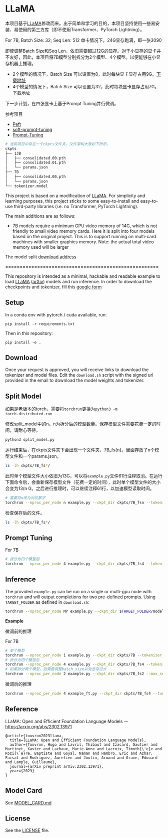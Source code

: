 # LLaMA 

本项目基于[LLaMA](https://github.com/facebookresearch/llama)修改而来。出于简单和学习的目的，本项目坚持使用一些易安装、易使用的第三方库（即不使用Transformer、PyTorch Lightning）。

For 7B, Batch Size: 32; Seq Len: 512
单卡情况下，24G显存跑满，即一张3090

即使调整Batch Size和Seq Len，依旧需要超过12G的显存。对于小显存的显卡并不友好，因此，本项目将7B模型分别拆分为2个模型、4个模型。以便能够在小显存机器上推理。

- 2个模型的情况下，Batch Size 可以设置为8，此时每块显卡显存占用9G。[下载地址](https://huggingface.co/wnma3mz/llama_fs2_7B/tree/main)
- 4个模型的情况下，Batch Size 可以设置为32，此时每块显卡显存占用7G。[下载地址](https://huggingface.co/wnma3mz/llama_fs4_7B/tree/main)

下一步计划，在四张显卡上基于Prompt Tuning并行微调。

参考项目

- [Peft](https://github.com/huggingface/peft)
- [soft-prompt-tuning](https://github.com/kipgparker/soft-prompt-tuning/)
- [Prompt-Tuning](https://github.com/mkshing/Prompt-Tuning/)


```bash
# 当前项目中存在一个ckpts文件夹，文件架构大致如下所示。
ckpts
├── 13B
│   ├── consolidated.00.pth
│   ├── consolidated.01.pth
│   └── params.json
├── 7B
│   ├── consolidated.00.pth
│   └── params.json
└── tokenizer.model
```


This project is based on a modification of [LLaMA](https://github.com/facebookresearch/llama). For simplicity and learning purposes, this project sticks to some easy-to-install and easy-to-use third-party libraries (i.e. no Transformer, PyTorch Lightning).

The main additions are as follows:

- 7B models require a minimum GPU video memory of 14G, which is not friendly to small video memory cards. Here it is split into four models based on the original project. This is to support running on multi-card machines with smaller graphics memory. Note: the actual total video memory used will be larger


The model split [download address](https://huggingface.co/wnma3mz/llama_fs_7B/tree/main)

=====================================================

This repository is intended as a minimal, hackable and readable example to load [LLaMA](https://ai.facebook.com/blog/large-language-model-llama-meta-ai/) ([arXiv](https://arxiv.org/abs/2302.13971v1)) models and run inference.
In order to download the checkpoints and tokenizer, fill this [google form](https://forms.gle/jk851eBVbX1m5TAv5)

## Setup

In a conda env with pytorch / cuda available, run:
```
pip install -r requirements.txt
```
Then in this repository:
```
pip install -e .
```

## Download

Once your request is approved, you will receive links to download the tokenizer and model files.
Edit the `download.sh` script with the signed url provided in the email to download the model weights and tokenizer.

## Split Model

如果是老版本的torch，需要将`torchrun`更换为`python3 -m torch.distributed.run`

修改split_model中的n。n为拆分后的模型数量。保存模型文件需要花费一定的时间，请耐心等待。
```bash
python3 split_model.py
```

运行结束后，在ckpts文件夹下会出现一个文件夹，7B_fs{n}。里面存放了n个模型文件和一个params.json。

```bash
ls -lh ckpts/7B_fs*/
```

此时单个模型文件大小依旧为13G，可以将`example.py`文件61行注释取消。在运行下面命令后，会重新保存模型文件（花费一定的时间），此时单个模型文件的大小会变为13/n G。之后进行推理时，可以继续注释61行，以加速模型读取时间。
```bash
# 需要将n改为对应数字
torchrun --nproc_per_node n example.py --ckpt_dir ckpts/7B_fsn --tokenizer_path ckpts/tokenizer.model
```

检查保存后的文件。
```bash
ls -lh ckpts/7B_fs*/
```


## Prompt Tuning

For 7B
```bash
# 拆分为四个模型后
torchrun --nproc_per_node 4 example.py --ckpt_dir ckpts/7B_fs4 --tokenizer_path ckpts/tokenizer.model
```


## Inference

The provided `example.py` can be run on a single or multi-gpu node with `torchrun` and will output completions for two pre-defined prompts. Using `TARGET_FOLDER` as defined in `download.sh`:
```bash
torchrun --nproc_per_node MP example.py --ckpt_dir $TARGET_FOLDER/model_size --tokenizer_path $TARGET_FOLDER/tokenizer.model
```

**Example**

微调前的推理

For 7B
```bash
# 单个模型
torchrun --nproc_per_node 1 example.py --ckpt_dir ckpts/7B --tokenizer_path ckpts/tokenizer.model
# 拆分为四个模型后
torchrun --nproc_per_node 4 example.py --ckpt_dir ckpts/7B_fs4 --tokenizer_path ckpts/tokenizer.model
# 如果拆分两个模型，则需要调整batch_size以免显存过大
torchrun --nproc_per_node 2 example.py --ckpt_dir ckpts/7B_fs2 --max_seq_len 512 --max_batch_size 5 --tokenizer_path ckpts/tokenizer.model
```

微调后的推理

```bash
torchrun --nproc_per_node 4 example_ft.py --ckpt_dir ckpts/7B_fs4 --tuning_ckpt_dir ckpts/7B_ft4 --tokenizer_path ckpts/tokenizer.model
```

## Reference

LLaMA: Open and Efficient Foundation Language Models -- https://arxiv.org/abs/2302.13971

```
@article{touvron2023llama,
  title={LLaMA: Open and Efficient Foundation Language Models},
  author={Touvron, Hugo and Lavril, Thibaut and Izacard, Gautier and Martinet, Xavier and Lachaux, Marie-Anne and Lacroix, Timoth{\'e}e and Rozi{\`e}re, Baptiste and Goyal, Naman and Hambro, Eric and Azhar, Faisal and Rodriguez, Aurelien and Joulin, Armand and Grave, Edouard and Lample, Guillaume},
  journal={arXiv preprint arXiv:2302.13971},
  year={2023}
}
```

## Model Card
See [MODEL_CARD.md](MODEL_CARD.md)

## License
See the [LICENSE](LICENSE) file.
